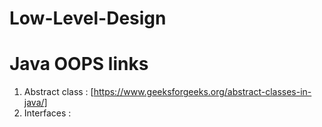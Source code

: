 # Low-Level-Design

# Java OOPS links 
1. Abstract class : [https://www.geeksforgeeks.org/abstract-classes-in-java/]
2. Interfaces : 
